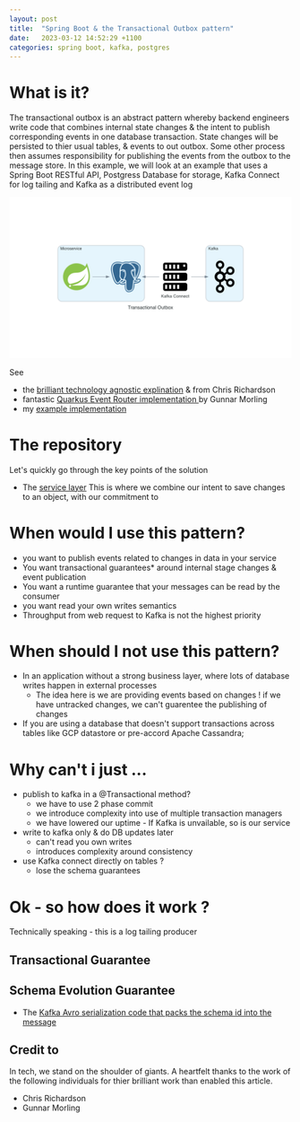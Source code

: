 ```yaml
---
layout: post
title:  "Spring Boot & the Transactional Outbox pattern"
date:   2023-03-12 14:52:29 +1100
categories: spring boot, kafka, postgres
---
```

# What is it?

The transactional outbox is an abstract pattern whereby backend engineers write code that combines internal state changes & the intent to publish corresponding events in one database transaction. State changes will be persisted to thier usual tables, & events to out outbox. Some other process then assumes responsibility for publishing the events from the outbox to the message store. In this example, we will look at an example that uses a Spring Boot RESTful API, Postgress Database for storage, Kafka Connect for log tailing and Kafka as a distributed event log


![Diagram](/assets/transactional_outbox.png)

See 
- the [brilliant technology agnostic explination](https://microservices.io/patterns/data/transactional-outbox.html)  & from Chris Richardson 
- fantastic [Quarkus Event Router implementation ](https://debezium.io/documentation/reference/stable/integrations/outbox.html) by Gunnar Morling
- my [example implementation](https://github.com/petebids/todo-tx-outbox)


# The repository 
 
Let's quickly go through the key points of the solution 
- The [service layer](https://github.com/petebids/todo-tx-outbox/blob/413475d1426a625d8c4ab43a9e162c144078fa35/src/main/java/xyz/petebids/todotxoutbox/domain/service/TodoService.java#L36)
 This is where we combine our intent to save changes to an object, with our commitment to 



# When would I use this pattern?
- you want to publish events related to changes in data in your service
- You want transactional guarantees* around internal stage changes & event publication
- You want a runtime guarantee that your messages can be read by the consumer
- you want read your own writes semantics
- Throughput from web request to Kafka is not the highest priority





# When should I not use this pattern? 

- In an application without a strong business layer, where lots of database writes happen in external processes
  - The idea here is we are providing events based on changes ! if we have untracked changes, we can't guarentee the publishing of changes
- If you are using a database that doesn't support transactions across tables like GCP datastore or pre-accord Apache Cassandra; 



# Why can't i just ... 

- publish to kafka in a @Transactional method?
  - we have to use 2 phase commit
  - we introduce complexity into use of multiple transaction managers
  - we have lowered our uptime - If Kafka is unvailable, so is our service
- write to kafka only & do DB updates later
  - can't read you own writes
  - introduces complexity around consistency 
- use Kafka connect directly on tables ? 
  - lose the schema guarantees






# Ok - so how does it work ?

Technically speaking - this is a log tailing producer



## Transactional Guarantee
  

  
  
## Schema Evolution Guarantee

- The [Kafka Avro serialization code that packs the schema id into the message](https://github.com/confluentinc/schema-registry/blob/75f323987274afc8844f47012bd83285e873414c/avro-serializer/src/main/java/io/confluent/kafka/serializers/AbstractKafkaAvroSerializer.java#L133)



## Credit to

In tech, we stand on the shoulder of giants. A heartfelt thanks to the work of the following individuals for thier brilliant work than enabled this article.

 - Chris Richardson
 - Gunnar Morling

